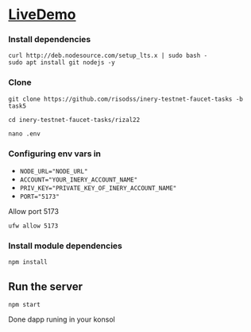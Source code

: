 # [LiveDemo](http://178.128.95.30:5173)

 ### Install dependencies

```
curl http://deb.nodesource.com/setup_lts.x | sudo bash -
sudo apt install git nodejs -y
```

### Clone
```
git clone https://github.com/risodss/inery-testnet-faucet-tasks -b task5
```
```
cd inery-testnet-faucet-tasks/rizal22
```

```
nano .env
```
###
### Configuring env vars in
- `NODE_URL="NODE_URL"`
- `ACCOUNT="YOUR_INERY_ACCOUNT_NAME"`
- `PRIV_KEY="PRIVATE_KEY_OF_INERY_ACCOUNT_NAME"`
- `PORT="5173"`

Allow port 5173

```
ufw allow 5173
```

### Install module dependencies

```
npm install
```

## Run the server
```
npm start
```
Done dapp runing in your konsol
